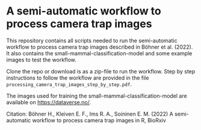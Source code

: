 # A semi-automatic workflow to process camera trap images

This repository contains all scripts needed to run the semi-automatic workflow to process camera trap images described in Böhner et al. (2022). It also contains the small-mammal-classification-model and some example images to test the workflow.

Clone the repo or download is as a zip-file to run the workflow. Step by step instructions to follow the workflow are provided in the file `processing_camera_trap_images_step_by_step.pdf`.

The images used for training the small-mammal-classification-model are available on https://dataverse.no/.

Citation:
Böhner H., Kleiven E. F., Ims R. A., Soininen E. M. (2022) A semi-automatic workflow to process camera trap images in R, BioRxiv